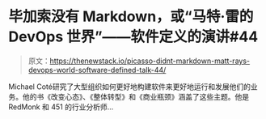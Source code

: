 # 毕加索没有 Markdown，或“马特·雷的 DevOps 世界”——软件定义的演讲#44

> 原文：<https://thenewstack.io/picasso-didnt-markdown-matt-rays-devops-world-software-defined-talk-44/>

Michael Coté研究了大型组织如何更好地构建软件来更好地运行和发展他们的业务。他的书《改变心态》、《整体转型》和《商业瓶颈》涵盖了这些主题。他是 RedMonk 和 451 的行业分析师...